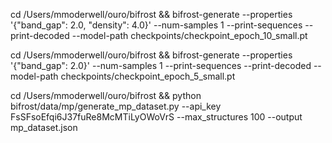 cd /Users/mmoderwell/ouro/bifrost && bifrost-generate --properties '{"band_gap": 2.0, "density": 4.0}' --num-samples 1 --print-sequences --print-decoded --model-path checkpoints/checkpoint_epoch_10_small.pt


cd /Users/mmoderwell/ouro/bifrost && bifrost-generate --properties '{"band_gap": 2.0}' --num-samples 1 --print-sequences --print-decoded --model-path checkpoints/checkpoint_epoch_5_small.pt


cd /Users/mmoderwell/ouro/bifrost && python bifrost/data/mp/generate_mp_dataset.py --api_key FsSFsoEfqi6J37fuRe8McMTiLyOWoVrS --max_structures 100 --output mp_dataset.json

